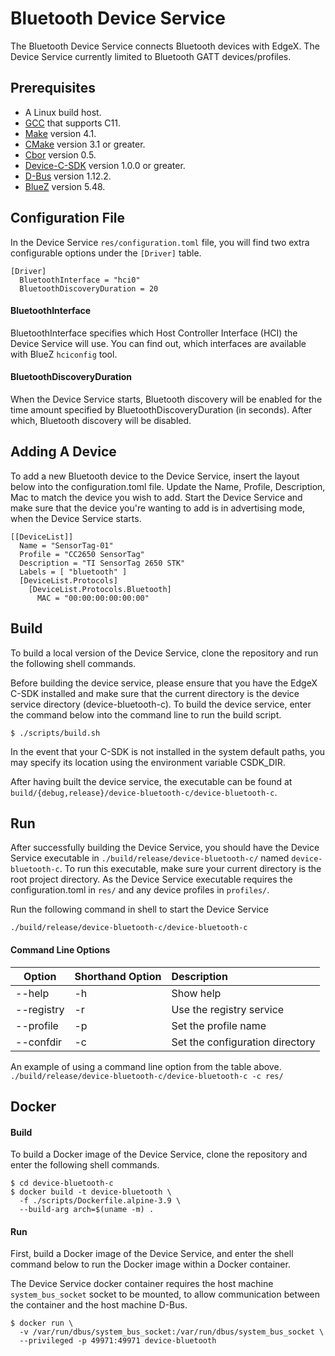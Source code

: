 # Bluetooth Device Service
The Bluetooth Device Service connects Bluetooth
devices with EdgeX. The Device Service
currently limited to Bluetooth GATT devices/profiles.

## Prerequisites
- A Linux build host.
- [GCC][gcc] that supports C11.
- [Make][make] version 4.1.
- [CMake][cmake] version 3.1 or greater.
- [Cbor][libcbor] version 0.5.
- [Device-C-SDK][device-c-sdk] version 1.0.0 or greater.
- [D-Bus][dbus] version 1.12.2.
- [BlueZ][bluez] version 5.48.

## Configuration File

In the Device Service ```res/configuration.toml```
file, you will find two extra configurable options
under the `[Driver]` table.

```
[Driver]
  BluetoothInterface = "hci0"
  BluetoothDiscoveryDuration = 20
```

#### BluetoothInterface
BluetoothInterface specifies which Host Controller
Interface (HCI) the Device Service will use.
You can find out, which interfaces are
available with BlueZ ```hciconfig``` tool.

#### BluetoothDiscoveryDuration
When the Device Service starts, Bluetooth
discovery will be enabled for the time
amount specified by BluetoothDiscoveryDuration
(in seconds). After which, Bluetooth discovery
will be disabled.

## Adding A Device
To add a new Bluetooth device to the Device
Service, insert the layout below into the
configuration.toml file. Update the Name,
Profile, Description, Mac to match the device
you wish to add. Start the Device Service
and make sure that the device you're wanting
to add is in advertising mode, when the Device
Service starts.

```
[[DeviceList]]
  Name = "SensorTag-01"
  Profile = "CC2650 SensorTag"
  Description = "TI SensorTag 2650 STK"
  Labels = [ "bluetooth" ]
  [DeviceList.Protocols]
    [DeviceList.Protocols.Bluetooth]
      MAC = "00:00:00:00:00:00"
```

## Build
To build a local version of the Device Service,
clone the repository and run the following
shell commands.

Before building the device service, please
ensure that you have the EdgeX C-SDK installed and
make sure that the current directory is the device
service directory (device-bluetooth-c). To build
the device service, enter the command below into
the command line to run the build script.

```shell
$ ./scripts/build.sh
```

In the event that your C-SDK is not installed in the
system default paths, you may specify its location
using the environment variable CSDK_DIR.

After having built the device service, the executable
can be found at `build/{debug,release}/device-bluetooth-c/device-bluetooth-c`.

## Run
After successfully building the Device Service,
you should have the Device Service executable
in `./build/release/device-bluetooth-c/` named
`device-bluetooth-c`. To run this executable,
make sure your current directory is the root
project directory. As the Device Service
executable requires the configuration.toml in
`res/` and any device profiles in `profiles/`.

Run the following command in shell to start
the Device Service

```./build/release/device-bluetooth-c/device-bluetooth-c```


#### Command Line Options
|Option     | Shorthand Option  | Description                     |
|-----------|-------------------|:--------------------------------|
|--help     | -h                | Show help                       |
|--registry | -r                | Use the registry service        |
|--profile  | -p                | Set the profile name            |
|--confdir  | -c                | Set the configuration directory |

An example of using a command line option from the table above.
```./build/release/device-bluetooth-c/device-bluetooth-c -c res/```

## Docker

#### Build
To build a Docker image of the Device Service,
clone the repository and enter the following
shell commands.
```shell
$ cd device-bluetooth-c
$ docker build -t device-bluetooth \
  -f ./scripts/Dockerfile.alpine-3.9 \
  --build-arg arch=$(uname -m) .
```

#### Run
First, build a Docker image of the Device Service,
and enter the shell command below to run the Docker
image within a Docker container.

The Device Service docker container requires the
host machine `system_bus_socket` socket to be
mounted, to allow communication between the
container and the host machine D-Bus.

```shell
$ docker run \
  -v /var/run/dbus/system_bus_socket:/var/run/dbus/system_bus_socket \
  --privileged -p 49971:49971 device-bluetooth
```

[libcbor]: https://github.com/PJK/libcbor
[device-c-sdk]: https://github.com/edgexfoundry/device-sdk-c
[dbus]: https://www.freedesktop.org/wiki/Software/dbus/
[bluez]: http://www.bluez.org/
[make]: https://www.gnu.org/software/make/
[cmake]: https://cmake.org/
[gcc]: https://gcc.gnu.org/